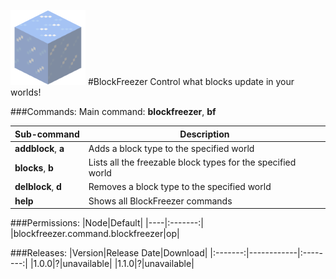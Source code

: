 ![BlockFreezer](images/icon.png)
#BlockFreezer
Control what blocks update in your worlds!

###Commands:
Main command: **blockfreezer**, **bf**

|Sub-command|Description|
|-----------|-----------|
|**addblock**, **a**|Adds a block type to the specified world|
|**blocks**, **b**|Lists all the freezable block types for the specified world|
|**delblock**, **d**|Removes a block type to the specified world|
|**help**|Shows all BlockFreezer commands|

###Permissions:
|Node|Default|
|----|:-------:|
|blockfreezer.command.blockfreezer|op|

###Releases:
|Version|Release Date|Download|
|:-------:|------------|:--------:|
|1.0.0|?|unavailable|
|1.1.0|?|unavailable|